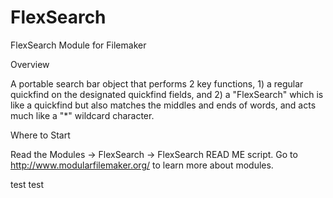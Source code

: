 # FlexSearch
FlexSearch Module for Filemaker

Overview

A portable search bar object that performs 2 key functions, 1) a regular quickfind on the designated quickfind fields, and 2) a "FlexSearch" which is like a quickfind but also matches the middles and ends of words, and acts much like a "*" wildcard character.

Where to Start

Read the Modules -> FlexSearch -> FlexSearch READ ME script. Go to http://www.modularfilemaker.org/ to learn more about modules.

test test
